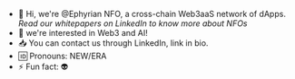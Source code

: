 - 🤩 Hi, we're @Ephyrian NFO, a cross-chain Web3aaS network of dApps. *Read our whitepapers on LinkedIn to know more about NFOs*
- 👀 we're interested in Web3 and AI!
- 📥 You can contact us through LinkedIn, link in bio.
- 🆔 Pronouns: NEW/ERA
- ⚡ Fun fact: 👽

<!---
UMainLove/UMainLove is a ✨ special ✨ repository because its `README.md` (this file) appears on your GitHub profile.
You can click the Preview link to take a look at your changes.
--->
